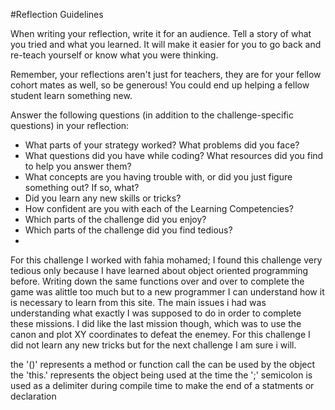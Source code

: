 #Reflection Guidelines

When writing your reflection, write it for an audience. Tell a story of what you tried and what you learned. It will make it easier for you to go back and re-teach yourself or know what you were thinking. 

Remember, your reflections aren't just for teachers, they are for your fellow cohort mates as well, so be generous! You could end up helping a fellow student learn something new.

Answer the following questions (in addition to the challenge-specific questions) in your reflection:

* What parts of your strategy worked? What problems did you face?   
* What questions did you have while coding? What resources did you find to help you answer them?  
* What concepts are you having trouble with, or did you just figure something out? If so, what?  
* Did you learn any new skills or tricks?
* How confident are you with each of the Learning Competencies? 
* Which parts of the challenge did you enjoy?
* Which parts of the challenge did you find tedious?
* 
For this challenge I worked with fahia mohamed;  I found this challenge very tedious only because I have learned about object oriented programming before. Writing down the same functions over and over to complete the game was alittle too much but to a new programmer I can understand how it is necessary to learn from this site. The main issues i had was understanding what exactly I was supposed to do in order to complete these missions. I did like the last mission though, which was to use the canon and plot XY coordinates to defeat the enemey. For this challenge I did not learn any new tricks but for the next challenge I am sure i will. 

the '()' represents a method or function call the can be used by the object
the 'this.' represents the object being used at the time
the ';' semicolon is used as a delimiter during compile time to make the end of a statments or declaration 

